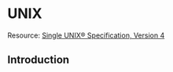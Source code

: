 # UNIX

Resource:
[Single UNIX® Specification, Version 4](http://pubs.opengroup.org/onlinepubs/9699919799/)

## Introduction
